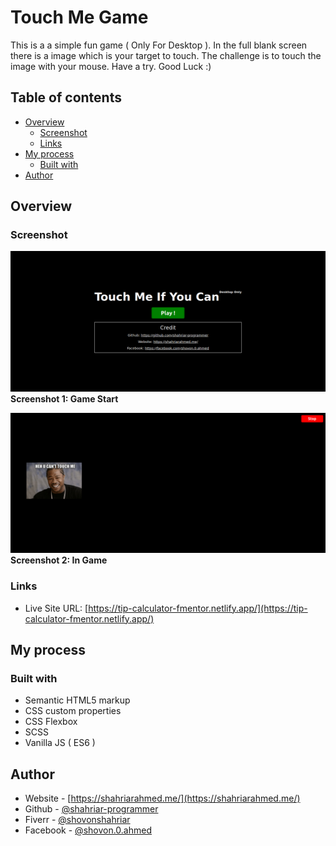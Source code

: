 # Touch Me Game

This is a a simple fun game ( Only For Desktop ). In the full blank screen there is a image which is your target to touch. The challenge is to touch the image with your mouse. Have a try. Good Luck :)

## Table of contents

- [Overview](#overview)
  - [Screenshot](#Screenshot)
  - [Links](#links)
- [My process](#my-process)
  - [Built with](#built-with)
- [Author](#author)

## Overview

### Screenshot

![](./screenshots/screenshot-1.png)
**Screenshot 1: Game Start**

![](./screenshots/screenshot-2.png)
**Screenshot 2: In Game**

### Links

- Live Site URL: [https://tip-calculator-fmentor.netlify.app/](https://tip-calculator-fmentor.netlify.app/)

## My process

### Built with

- Semantic HTML5 markup
- CSS custom properties
- CSS Flexbox
- SCSS
- Vanilla JS ( ES6 )

## Author

- Website - [https://shahriarahmed.me/](https://shahriarahmed.me/)
- Github - [@shahriar-programmer](https://www.github.com/shahriar-programmer)
- Fiverr - [@shovonshahriar](https://www.fiverr.com/shovonshahriar)
- Facebook - [@shovon.0.ahmed](https://www.facebook.com/shovon.0.ahmed)

